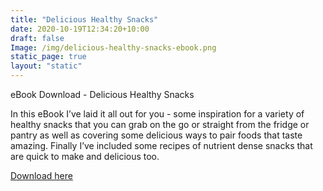 ```yaml
---
title: "Delicious Healthy Snacks"
date: 2020-10-19T12:34:20+10:00
draft: false
Image: /img/delicious-healthy-snacks-ebook.png
static_page: true
layout: "static"
---
```


eBook Download - Delicious Healthy Snacks

In this eBook I’ve laid it all out for you - some inspiration for a variety of healthy snacks that you can grab on the go or straight from the fridge or pantry as well as covering some delicious ways to pair foods that taste amazing. Finally I’ve included some recipes of nutrient dense snacks that are quick to make and delicious too. 

[Download here](/pdf/Delicious-Healthy-Snacks-Mar21.pdf)




